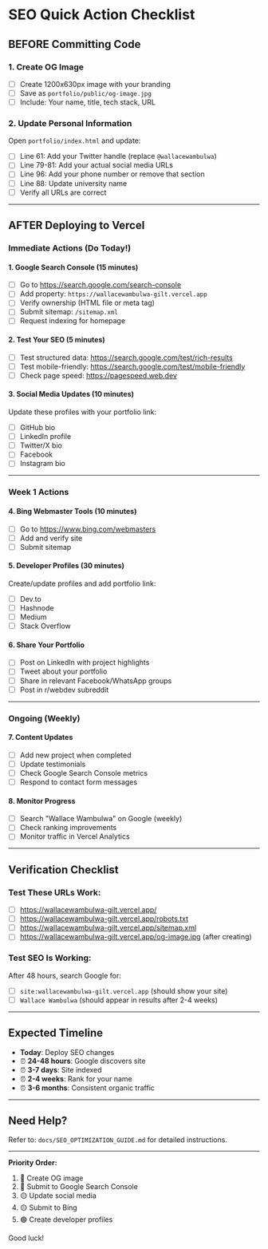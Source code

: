 # SEO Quick Action Checklist

## BEFORE Committing Code

### 1. Create OG Image
- [ ] Create 1200x630px image with your branding
- [ ] Save as `portfolio/public/og-image.jpg`
- [ ] Include: Your name, title, tech stack, URL

### 2. Update Personal Information
Open `portfolio/index.html` and update:
- [ ] Line 61: Add your Twitter handle (replace `@wallacewambulwa`)
- [ ] Line 79-81: Add your actual social media URLs
- [ ] Line 96: Add your phone number or remove that section
- [ ] Line 88: Update university name
- [ ] Verify all URLs are correct

---

## AFTER Deploying to Vercel

### Immediate Actions (Do Today!)

#### 1. Google Search Console (15 minutes)
- [ ] Go to https://search.google.com/search-console
- [ ] Add property: `https://wallacewambulwa-gilt.vercel.app`
- [ ] Verify ownership (HTML file or meta tag)
- [ ] Submit sitemap: `/sitemap.xml`
- [ ] Request indexing for homepage

#### 2. Test Your SEO (5 minutes)
- [ ] Test structured data: https://search.google.com/test/rich-results
- [ ] Test mobile-friendly: https://search.google.com/test/mobile-friendly
- [ ] Check page speed: https://pagespeed.web.dev

#### 3. Social Media Updates (10 minutes)
Update these profiles with your portfolio link:
- [ ] GitHub bio
- [ ] LinkedIn profile
- [ ] Twitter/X bio
- [ ] Facebook
- [ ] Instagram bio

---

### Week 1 Actions

#### 4. Bing Webmaster Tools (10 minutes)
- [ ] Go to https://www.bing.com/webmasters
- [ ] Add and verify site
- [ ] Submit sitemap

#### 5. Developer Profiles (30 minutes)
Create/update profiles and add portfolio link:
- [ ] Dev.to
- [ ] Hashnode
- [ ] Medium
- [ ] Stack Overflow

#### 6. Share Your Portfolio
- [ ] Post on LinkedIn with project highlights
- [ ] Tweet about your portfolio
- [ ] Share in relevant Facebook/WhatsApp groups
- [ ] Post in r/webdev subreddit

---

### Ongoing (Weekly)

#### 7. Content Updates
- [ ] Add new project when completed
- [ ] Update testimonials
- [ ] Check Google Search Console metrics
- [ ] Respond to contact form messages

#### 8. Monitor Progress
- [ ] Search "Wallace Wambulwa" on Google (weekly)
- [ ] Check ranking improvements
- [ ] Monitor traffic in Vercel Analytics

---

## Verification Checklist

### Test These URLs Work:
- [ ] https://wallacewambulwa-gilt.vercel.app/
- [ ] https://wallacewambulwa-gilt.vercel.app/robots.txt
- [ ] https://wallacewambulwa-gilt.vercel.app/sitemap.xml
- [ ] https://wallacewambulwa-gilt.vercel.app/og-image.jpg (after creating)

### Test SEO Is Working:
After 48 hours, search Google for:
- [ ] `site:wallacewambulwa-gilt.vercel.app` (should show your site)
- [ ] `Wallace Wambulwa` (should appear in results after 2-4 weeks)

---

## Expected Timeline

- **Today**: Deploy SEO changes
- ⏰ **24-48 hours**: Google discovers site
- ⏰ **3-7 days**: Site indexed
- ⏰ **2-4 weeks**: Rank for your name
- ⏰ **3-6 months**: Consistent organic traffic

---

## Need Help?

Refer to: `docs/SEO_OPTIMIZATION_GUIDE.md` for detailed instructions.

---

**Priority Order:**
1. 🔴 Create OG image
2. 🔴 Submit to Google Search Console
3. 🟡 Update social media
4. 🟡 Submit to Bing
5. 🟢 Create developer profiles

Good luck!
